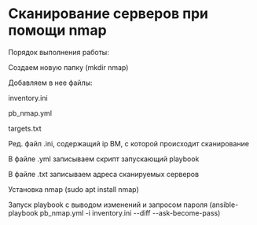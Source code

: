 # Сканирование серверов при помощи nmap

Порядок выполнения работы:

Создаем новую папку (mkdir nmap)

Добавляем в нее файлы:

inventory.ini

pb_nmap.yml

targets.txt

Ред. файл .ini, содержащий ip ВМ, с которой происходит сканирование

В файле .yml записываем скрипт запускающий playbook

В файле .txt записываем адреса сканируемых серверов

Установка nmap (sudo apt install nmap)

Запуск playbook с выводом изменений и запросом пароля (ansible-playbook pb_nmap.yml -i inventory.ini --diff --ask-become-pass)
